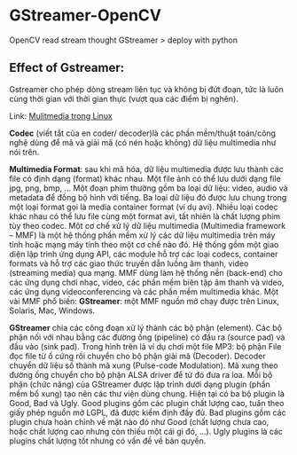 # GStreamer-OpenCV
OpenCV read stream thought GStreamer > deploy with python

## Effect of Gstreamer:

Gstreamer cho phép dòng stream liên tục và không bị đứt đoạn, tức là luôn cùng thời gian với thời gian thực (vượt qua các điểm bị nghẽn).

Link: [Mulitmedia trong Linux](https://zxc232.wordpress.com/2009/12/21/multimedia-trong-linux-b%E1%BB%95-xung-va-h%E1%BA%BFt/)

**Codec** (viết tắt của en coder/ decoder)là các phần mềm/thuật toán/công nghệ dùng để mã và giải mã (có nén hoặc không) dữ liệu multimedia như nói trên.

**Multimedia Format**: sau khi mã hóa, dữ liệu multimedia được lưu thành các file có định dạng (format) khác nhau. Một file ảnh có thể lưu dưới dạng file jpg, png, bmp, … Một đoạn phim thường gồm ba loại dữ liệu: video, audio và metadata để đồng bộ hình với tiếng. Ba loại dữ liệu đó được lưu chung trong một loại format gọi là media container format (ví dụ avi). Nhiều loại codec khác nhau có thể lưu file cùng một format avi, tất nhiên là chất lượng phim tùy theo codec.
Một cơ chế xử lý dữ liệu multimedia (Multimedia framework – MMF) là một hệ thống phần mềm xử lý các dữ liệu multimedia trên máy tính hoặc mạng máy tính theo một cơ chế nào đó. Hệ thống gồm một giao diện lập trình ứng dụng API, các module hỗ trợ các loại codecs, container formats và hỗ trợ các giao thức truyền dẫn luồng âm thanh, video (streaming media) qua mạng.
MMF dùng làm hệ thống nền (back-end) cho các ứng dụng chơi nhạc, video, các phần mềm biên tập âm thanh và video, các ứng dụng videoconferencing và các phần mềm multimedia khác.
Một vài MMF phổ biến:
**GStreamer**: một MMF nguồn mở chạy được trên Linux, Solaris, Mac, Windows.
 
**GStreamer** chia các công đoạn xử lý thành các bộ phận (element). Các bộ phận nối với nhau bằng các đường ống (pipeline) có đầu ra (source pad) và đầu vào (sink pad). Trong hình trên là ví dụ chơi một file MP3: bộ phận File đọc file từ ổ cứng rồi chuyển cho bộ phận giải mã (Decoder). Decoder chuyển dữ liệu số thành mã xung (Pulse-code Modulation). Mã xung theo đường ống chuyển cho bộ phận ALSA driver để từ đó đưa ra loa.
Mỗi bộ phận (chức năng) của GStreamer được lập trình dưới dạng plugin (phần mềm bổ xung) tạo nên các thư viện dùng chung. Hiện tại có ba bộ plugin là Good, Bad và Ugly. Good plugins gồm các plugin chất lượng cao, tuân theo giấy phép nguồn mở LGPL, đã được kiểm định đầy đủ. Bad plugins gồm các plugin chưa hoàn chỉnh về mặt nào đó như Good (chất lượng chưa cao, hoặc chất lượng cao nhưng còn thiếu một cái gì đó, …). Ugly plugins là các plugins chất lượng tốt nhưng có vấn đề về bản quyền.
